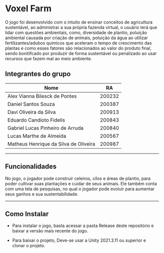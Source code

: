# Voxel Farm

O jogo foi desenvolvido com o intuito de ensinar conceitos de agricultura sustentável, ao administrar a sua própria fazenda virtual, o usuário terá que lidar com questões ambientais, como, diversidade de plantio, poluição ambiental causada por criação de animais, poluição da água ao utilizar fertilizantes/adubos quimicos que aceleram o tempo de crescimento das plantas e como esses fatores são relacionados ao valor do produto final, sendo bonitifcado por produzir de forma sustentável ou penalizado ao usar recursos que fazem mal ao meio ambiente.

## Integrantes do grupo

| Nome | RA |
| --- | ---|
| Alex Vianna Bilesck de Pontes | 200232 |
| Daniel Santos Souza | 200387 |
| Davi Oliveira da Silva | 200913 |
| Eduardo Candioto Fidelis | 200843 |
| Gabriel Lucas Pinheiro de Arruda | 200840 |
| Lucas Marthe de Almeida | 200567 |
| Matheus Henrique da Silva de Oliveira | 200987 |

---

## Funcionalidades

No jogo, o jogador pode construir celeiros, cilos e áreas de plantio, para poder cultivar suas plantações e cuidar de seus animais. Ele também conta com uma tela de pesquisas, no qual o jogador pode evoluir para aumentar seus ganhos e sua sustentabilidade.

---

## Como Instalar

* Para instalar o jogo, basta acessar a pasta Release deste repositório e baixar a versão mais recente do jogo.

* Para baixar o projeto, Deve-se usar a Unity 2021.3.11 ou superior e clonar o projeto. 
